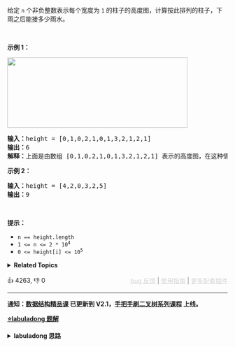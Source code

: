 <p>给定&nbsp;<code>n</code> 个非负整数表示每个宽度为 <code>1</code> 的柱子的高度图，计算按此排列的柱子，下雨之后能接多少雨水。</p>

<p>&nbsp;</p>

<p><strong>示例 1：</strong></p>

<p><img src="https://assets.leetcode-cn.com/aliyun-lc-upload/uploads/2018/10/22/rainwatertrap.png" style="height: 161px; width: 412px;" /></p>

<pre>
<strong>输入：</strong>height = [0,1,0,2,1,0,1,3,2,1,2,1]
<strong>输出：</strong>6
<strong>解释：</strong>上面是由数组 [0,1,0,2,1,0,1,3,2,1,2,1] 表示的高度图，在这种情况下，可以接 6 个单位的雨水（蓝色部分表示雨水）。 
</pre>

<p><strong>示例 2：</strong></p>

<pre>
<strong>输入：</strong>height = [4,2,0,3,2,5]
<strong>输出：</strong>9
</pre>

<p>&nbsp;</p>

<p><strong>提示：</strong></p>

<ul> 
 <li><code>n == height.length</code></li> 
 <li><code>1 &lt;= n &lt;= 2 * 10<sup>4</sup></code></li> 
 <li><code>0 &lt;= height[i] &lt;= 10<sup>5</sup></code></li> 
</ul>

<details><summary><strong>Related Topics</strong></summary>栈 | 数组 | 双指针 | 动态规划 | 单调栈</details><br>

<div>👍 4263, 👎 0<span style='float: right;'><span style='color: gray;'><a href='https://github.com/labuladong/fucking-algorithm/discussions/939' target='_blank' style='color: lightgray;text-decoration: underline;'>bug 反馈</a> | <a href='https://labuladong.gitee.io/article/fname.html?fname=jb插件简介' target='_blank' style='color: lightgray;text-decoration: underline;'>使用指南</a> | <a href='https://labuladong.github.io/algo/images/others/%E5%85%A8%E5%AE%B6%E6%A1%B6.jpg' target='_blank' style='color: lightgray;text-decoration: underline;'>更多配套插件</a></span></span></div>

<div id="labuladong"><hr>

**通知：[数据结构精品课](https://aep.h5.xeknow.com/s/1XJHEO) 已更新到 V2.1，[手把手刷二叉树系列课程](https://aep.xet.tech/s/3YGcq3) 上线。**



<p><strong><a href="https://labuladong.github.io/article/slug.html?slug=trapping-rain-water" target="_blank">⭐️labuladong 题解</a></strong></p>
<details><summary><strong>labuladong 思路</strong></summary>

## 基本思路

PS：这道题在[《算法小抄》](https://item.jd.com/12759911.html) 的第 364 页。

对于任意一个位置 `i`，能够装的水为：

```python
water[i] = min(
           # 左边最高的柱子
           max(height[0..i]),
           # 右边最高的柱子
           max(height[i..end])
        ) - height[i]
```

![](https://labuladong.github.io/pictures/接雨水/1.jpg)

**关键在于，如何能够快速计算出某一个位置左侧所有柱子的最大高度和右侧所有柱子的最大高度**。

这道题的解法比较多样，可以预计算数组，可以用 [双指技巧](https://labuladong.github.io/article/fname.html?fname=双指针技巧)，可以用[单调栈技巧](https://labuladong.github.io/article/fname.html?fname=单调栈)，这里就说一个最简单的解法，用预计算的方式求解，优化暴力解法的时间复杂度，更多解法请看详细题解。

**详细题解：[如何高效解决接雨水问题](https://labuladong.github.io/article/fname.html?fname=接雨水)**

**标签：[数组双指针](https://mp.weixin.qq.com/mp/appmsgalbum?__biz=MzAxODQxMDM0Mw==&action=getalbum&album_id=2120601117519675393)**

## 解法代码

提示：🟢 标记的是我写的解法代码，🤖 标记的是 chatGPT 翻译的多语言解法代码。如有错误，可以 [点这里](https://github.com/labuladong/fucking-algorithm/issues/1113) 反馈和修正。

<div class="tab-panel"><div class="tab-nav">
<button data-tab-item="cpp" class="tab-nav-button btn " data-tab-group="default" onclick="switchTab(this)">cpp🤖</button>

<button data-tab-item="python" class="tab-nav-button btn " data-tab-group="default" onclick="switchTab(this)">python🤖</button>

<button data-tab-item="java" class="tab-nav-button btn active" data-tab-group="default" onclick="switchTab(this)">java🟢</button>

<button data-tab-item="go" class="tab-nav-button btn " data-tab-group="default" onclick="switchTab(this)">go🤖</button>

<button data-tab-item="javascript" class="tab-nav-button btn " data-tab-group="default" onclick="switchTab(this)">javascript🤖</button>
</div><div class="tab-content">
<div data-tab-item="cpp" class="tab-item " data-tab-group="default"><div class="highlight">

```cpp
// 注意：cpp 代码由 chatGPT🤖 根据我的 java 代码翻译，旨在帮助不同背景的读者理解算法逻辑。
// 本代码已经通过力扣的测试用例，应该可直接成功提交。

class Solution {
public:
    int trap(vector<int>& height) {
        if (height.empty()) {
            return 0;
        }
        int n = height.size();
        int res = 0;
        // 数组充当备忘录
        vector<int> l_max(n);
        vector<int> r_max(n);
        // 初始化 base case
        l_max[0] = height[0];
        r_max[n - 1] = height[n - 1];
        // 从左向右计算 l_max
        for (int i = 1; i < n; i++) {
            l_max[i] = max(height[i], l_max[i - 1]);
        }
        // 从右向左计算 r_max
        for (int i = n - 2; i >= 0; i--) {
            r_max[i] = max(height[i], r_max[i + 1]);
        }
        // 计算答案
        for (int i = 1; i < n - 1; i++) {
            res += min(l_max[i], r_max[i]) - height[i];
        }/**<extend up -300>![](https://labuladong.github.io/pictures/接雨水/1.jpg) */
        return res;
    }
};
```

</div></div>

<div data-tab-item="python" class="tab-item " data-tab-group="default"><div class="highlight">

```python
# 注意：python 代码由 chatGPT🤖 根据我的 java 代码翻译，旨在帮助不同背景的读者理解算法逻辑。
# 本代码已经通过力扣的测试用例，应该可直接成功提交。

class Solution:
    def trap(self, height: List[int]) -> int:
        if not height:
            return 0
        n = len(height)
        res = 0
        # 数组充当备忘录
        l_max = [0] * n
        r_max = [0] * n
        # 初始化 base case
        l_max[0] = height[0]
        r_max[n - 1] = height[n - 1]
        # 从左向右计算 l_max
        for i in range(1, n):
            l_max[i] = max(height[i], l_max[i - 1])
        # 从右向左计算 r_max
        for i in range(n - 2, -1, -1):
            r_max[i] = max(height[i], r_max[i + 1])
        # 计算答案
        for i in range(1, n - 1):
            res += min(l_max[i], r_max[i]) - height[i]
            """
            extend up -300
            ![](https://labuladong.github.io/pictures/接雨水/1.jpg)
            """
        return res
```

</div></div>

<div data-tab-item="java" class="tab-item active" data-tab-group="default"><div class="highlight">

```java
class Solution {
    public int trap(int[] height) {
        if (height.length == 0) {
            return 0;
        }
        int n = height.length;
        int res = 0;
        // 数组充当备忘录
        int[] l_max = new int[n];
        int[] r_max = new int[n];
        // 初始化 base case
        l_max[0] = height[0];
        r_max[n - 1] = height[n - 1];
        // 从左向右计算 l_max
        for (int i = 1; i < n; i++)
            l_max[i] = Math.max(height[i], l_max[i - 1]);
        // 从右向左计算 r_max
        for (int i = n - 2; i >= 0; i--)
            r_max[i] = Math.max(height[i], r_max[i + 1]);
        // 计算答案
        for (int i = 1; i < n - 1; i++)
            res += Math.min(l_max[i], r_max[i]) - height[i];/**<extend up -300>![](https://labuladong.github.io/pictures/接雨水/1.jpg) */
        return res;
    }
}
```

</div></div>

<div data-tab-item="go" class="tab-item " data-tab-group="default"><div class="highlight">

```go
// 注意：go 代码由 chatGPT🤖 根据我的 java 代码翻译，旨在帮助不同背景的读者理解算法逻辑。
// 本代码已经通过力扣的测试用例，应该可直接成功提交。

func trap(height []int) int {
    if len(height) == 0 {
        return 0
    }
    n := len(height)
    res := 0
    // 数组充当备忘录
    l_max := make([]int, n)
    r_max := make([]int, n)
    // 初始化 base case
    l_max[0] = height[0]
    r_max[n - 1] = height[n - 1]
    // 从左向右计算 l_max
    for i := 1; i < n; i++ {
        l_max[i] = max(height[i], l_max[i - 1])
    }
    // 从右向左计算 r_max
    for i := n - 2; i >= 0; i-- {
        r_max[i] = max(height[i], r_max[i + 1])
    }
    // 计算答案
    for i := 1; i < n - 1; i++ {
        res += min(l_max[i], r_max[i]) - height[i]/**<extend up -300>![](https://labuladong.github.io/pictures/接雨水/1.jpg) */
    } 
    return res;
}

func max(a, b int) int {
    if a > b {
        return a
    }
    return b 
}

func min(a, b int) int {
    if a < b {
        return a
    }
    return b 
}
```

</div></div>

<div data-tab-item="javascript" class="tab-item " data-tab-group="default"><div class="highlight">

```javascript
// 注意：javascript 代码由 chatGPT🤖 根据我的 java 代码翻译，旨在帮助不同背景的读者理解算法逻辑。
// 本代码已经通过力扣的测试用例，应该可直接成功提交。

var trap = function(height) {
  if (height.length == 0) {
    return 0;
  }
  var n = height.length;
  var res = 0;
  // 数组充当备忘录
  var l_max = new Array(n);
  var r_max = new Array(n);
  // 初始化 base case
  l_max[0] = height[0];
  r_max[n - 1] = height[n - 1];
  // 从左向右计算 l_max
  for (var i = 1; i < n; i++) {
    l_max[i] = Math.max(height[i], l_max[i - 1]);
  }
  // 从右向左计算 r_max
  for (var i = n - 2; i >= 0; i--) {
    r_max[i] = Math.max(height[i], r_max[i + 1]);
  }
  // 计算答案
  for (var i = 1; i < n - 1; i++) {
    res += Math.min(l_max[i], r_max[i]) - height[i];
  }/**<extend up -300>![](https://labuladong.github.io/pictures/接雨水/1.jpg) */
  return res;
};
```

</div></div>
</div></div>

**类似题目**：
  - [11. 盛最多水的容器 🟠](/problems/container-with-most-water)

</details>
</div>





